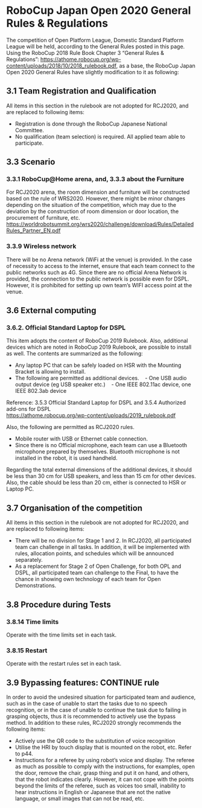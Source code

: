 # RoboCup Japan Open 2020 General Rules & Regulations
The competition of Open Platform League, Domestic Standard Platform League will be held, according to the General Rules posted in this page.
Using the RoboCup 2018 Rule Book Chapter 3 “General Rules & Regulations”: https://athome.robocup.org/wp-content/uploads/2018/10/2018_rulebook.pdf, as a base, the RoboCup Japan Open 2020 General Rules have slightly modification to it as following: 

## 3.1 Team Registration and Qualification
All items in this section in the rulebook are not adopted for RCJ2020, and are replaced to following items:
- Registration is done through the RoboCup Japanese National Committee.
- No qualification (team selection) is required. All applied team able to participate.

## 3.3 Scenario 
### 3.3.1 RoboCup@Home arena, and, 3.3.3 about the Furniture
For RCJ2020 arena, the room dimension and furniture will be constructed based on the rule of WRS2020. However, there might be minor changes depending on the situation of the competition, which may due to the deviation by the construction of room dimension or door location, the procurement of furniture, etc.
https://worldrobotsummit.org/wrs2020/challenge/download/Rules/DetailedRules_Partner_EN.pdf

### 3.3.9 Wireless network
There will be no Arena network (WiFi at the venue) is provided. In the case of necessity to access to the internet, ensure that each team connect to the public networks such as 4G. Since there are no official Arena Network is provided, the connection to the public network is possible even for DSPL. However, it is prohibited for setting up own team’s WIFI access point at the venue.

## 3.6 External computing
### 3.6.2. Official Standard Laptop for DSPL
This item adopts the content of RoboCup 2019 Rulebook. Also, additional devices which are noted in RoboCup 2019 Rulebook, are possible to install as well. The contents are summarized as the following:
* Any laptop PC that can be safely loaded on HSR with the Mounting Bracket is allowing to install.
* The following are permitted as additional devices.
   - One USB audio output device (eg USB speaker etc.)
   - One IEEE 802.11ac device, one IEEE 802.3ab device

Reference: 3.5.3 Official Standard Laptop for DSPL and 3.5.4 Authorized add-ons for DSPL  
https://athome.robocup.org/wp-content/uploads/2019_rulebook.pdf

Also, the following are permitted as RCJ2020 rules.
   - Mobile router with USB or Ethernet cable connection.
   - Since there is no Official microphone, each team can use a Bluetooth microphone prepared by themselves. Bluetooth microphone is not installed in the robot, it is used handheld.

Regarding the total external dimensions of the additional devices, it should be less than 30 cm for USB speakers, and less than 15 cm for other devices. Also, the cable should be less than 20 cm, either is connected to HSR or Laptop PC.



## 3.7 Organisation of the competition
All items in this section in the rulebook are not adopted for RCJ2020, and are replaced to following items:
* There will be no division for Stage 1 and 2. In RCJ2020, all participated team can challenge in all tasks. In addition, it will be implemented with rules, allocation points, and schedules which will be announced separately.
* As a replacement for Stage 2 of Open Challenge, for both OPL and DSPL, all participated team can challenge to the Final, to have the chance in showing own technology of each team for Open Demonstrations. 

## 3.8 Procedure during Tests
### 3.8.14 Time limits
Operate with the time limits set in each task.

### 3.8.15 Restart
Operate with the restart rules set in each task.

## 3.9 Bypassing features: CONTINUE rule
In order to avoid the undesired situation for participated team and audience, such as in the case of unable to start the tasks due to no speech recognition, or in the case of unable to continue the task due to failing in grasping objects, thus it is recommended to actively use the bypass method. In addition to these rules, RCJ2020 strongly recommends the following items:
* Actively use the QR code to the substitution of voice recognition
* Utilise the HRI by touch display that is mounted on the robot, etc. Refer to p44.
* Instructions for a referee by using robot’s voice and display. The referee as much as possible to comply with the instructions, for examples, open the door, remove the chair, grasp thing and put it on hand, and others, that the robot indicates clearly. However, it can not cope with the points beyond the limits of the referee, such as voices too small, inability to hear instructions in English or Japanese that are not the native language, or small images that can not be read, etc.